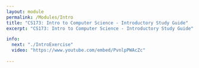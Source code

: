 ```yaml
---
layout: module
permalink: /Modules/Intro
title: "CS173: Intro to Computer Science - Introductory Study Guide"
excerpt: "CS173: Intro to Computer Science - Introductory Study Guide"

info:
  next: "./IntroExercise"
  video: "https://www.youtube.com/embed/PvnlpPWAcZc"
  
---
```

